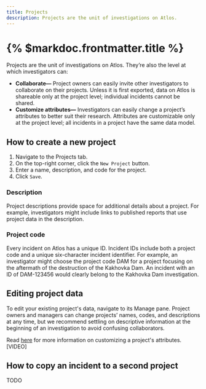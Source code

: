 ```yaml
---
title: Projects
description: Projects are the unit of investigations on Atlos.
---
```


# {% $markdoc.frontmatter.title %}

Projects are the unit of investigations on Atlos. They’re also the level at which investigators can: 
- **Collaborate—** Project owners can easily invite other investigators to collaborate on their projects. Unless it is first exported, data on Atlos is shareable only at the project level; individual incidents cannot be shared. 
- **Customize attributes—** Investigators can easily change a project’s attributes to better suit their research. Attributes are customizable only at the project level; all incidents in a project have the same data model.

## How to create a new project 
1. Navigate to the Projects tab.
2. On the top-right corner, click the `New Project` button. 
3. Enter a name, description, and code for the project. 
4. Click `Save`.

### Description 
Project descriptions provide space for additional details about a project. For example, investigators might include links to published reports that use project data in the description. 

### Project code
Every incident on Atlos has a unique ID. Incident IDs include both a project code and a unique six-character incident identifier. For example, an investigator might choose the project code DAM for a project focusing on the aftermath of the destruction of the Kakhovka Dam. An incident with an ID of DAM-123456 would clearly belong to the Kakhovka Dam investigation. 

## Editing project data
To edit your existing project's data, navigate to its Manage pane. Project owners and managers can change projects’ names, codes, and descriptions at any time, but we recommend settling on descriptive information at the beginning of an investigation to avoid confusing collaborators. 

Read [here](/docs/attributes#how-to-customize-attributes) for more information on customizing a project's attributes. 
[VIDEO]

## How to copy an incident to a second project 
TODO
